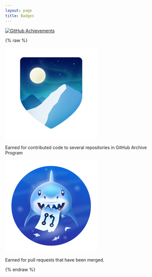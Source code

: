 ```yaml
---
layout: page
title: Badges
---
```


[![GitHub Achievements](https://img.shields.io/badge/GitHub-Achievements-blue)](https://github.com/yourspraveen?tab=achievements&achievement=arctic-code-vault-contributor)

{% raw %}
<div class="achievement">
  <img src="assets/img/arctic-code-vault-contributor-default.png" alt="Arctic Code Vault Contributor">
  <p>Earned for contributed code to several repositories in GitHub Archive Program</p>
</div>

<div class="achievement">
  <img src="assets/img/pull-shark-default.png" alt="Pull Shark">
  <p>Earned for pull requests that have been merged.
</p>
</div>
{% endraw %}